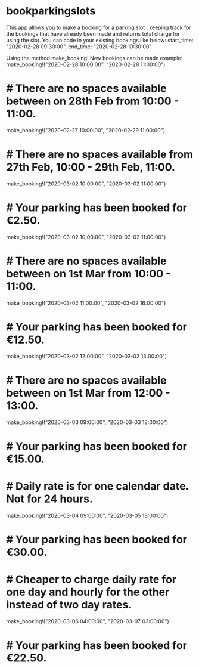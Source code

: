 # bookparkingslots
This app allows you to make a booking for a parking slot , keeping track for the bookings that have already been made and  returns total charge for using the slot.
You can code in your  existing bookings like below: 
start_time: "2020-02-28 09:30:00",
end_time: "2020-02-28 10:30:00"


Using the method make_booking! New bookings can be made
example: 
make_booking!("2020-02-28 10:00:00", "2020-02-28 11:00:00")
# # There are no spaces available between on 28th Feb from 10:00 - 11:00. 

make_booking!("2020-02-27 10:00:00", "2020-02-29 11:00:00")
# # There are no spaces available from 27th Feb, 10:00 - 29th Feb, 11:00.

make_booking!("2020-03-02 10:00:00", "2020-03-02 11:00:00")
# # Your parking has been booked for €2.50.

make_booking!("2020-03-02 10:00:00", "2020-03-02 11:00:00")
# # There are no spaces available between on 1st Mar from 10:00 - 11:00. 

make_booking!("2020-03-02 11:00:00", "2020-03-02 16:00:00")
# # Your parking has been booked for €12.50.

make_booking!("2020-03-02 12:00:00", "2020-03-02 13:00:00")
# # There are no spaces available between on 1st Mar from 12:00 - 13:00. 

make_booking!("2020-03-03 09:00:00", "2020-03-03 18:00:00")
# # Your parking has been booked for €15.00.

# # Daily rate is for one calendar date. Not for 24 hours.
make_booking!("2020-03-04 09:00:00", "2020-03-05 13:00:00")
# # Your parking has been booked for €30.00.

# # Cheaper to charge daily rate for one day and hourly for the other instead of two day rates.
make_booking!("2020-03-06 04:00:00", "2020-03-07 03:00:00")
# # Your parking has been booked for €22.50.




